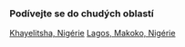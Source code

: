 ### Podívejte se do chudých oblastí

[Khayelitsha, Nigérie](https://maps.app.goo.gl/rN1Pu1xTWJjCSSSe8)
[Lagos, Makoko, Nigérie](https://maps.app.goo.gl/LN82SmVvAwMs6fjKA)